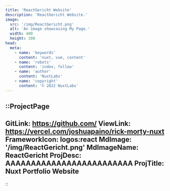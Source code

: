 ```yaml
---
title: 'ReactGericht Website'
description: 'ReactGericht Website.'
image:
  src: '/img/ReactGericht.png'
  alt: 'An image showcasing My Page.'
  width: 400
  height: 300
head:
  meta:
    - name: 'keywords'
      content: 'nuxt, vue, content'
    - name: 'robots'
      content: 'index, follow'
    - name: 'author'
      content: 'NuxtLabs'
    - name: 'copyright'
      content: '© 2022 NuxtLabs'
---
```


::ProjectPage
---
GitLink: https://github.com/
ViewLink: https://vercel.com/joshuapaino/rick-morty-nuxt
FrameworkIcon:  logos:react
MdImage: '/img/ReactGericht.png'
MdImageName: ReactGericht
ProjDesc: AAAAAAAAAAAAAAAAAAAAAAAAA
ProjTitle: Nuxt Portfolio Website
---

::

